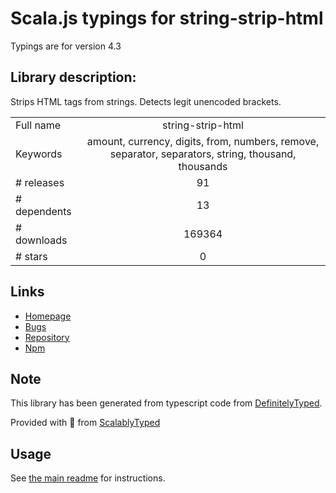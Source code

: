 
# Scala.js typings for string-strip-html

Typings are for version 4.3

## Library description:
Strips HTML tags from strings. Detects legit unencoded brackets.

|                    |                 |
| ------------------ | :-------------: |
| Full name          | string-strip-html |
| Keywords           | amount, currency, digits, from, numbers, remove, separator, separators, string, thousand, thousands |
| # releases         | 91 |
| # dependents       | 13 |
| # downloads        | 169364 |
| # stars            | 0 |

## Links
- [Homepage](https://gitlab.com/codsen/codsen/tree/master/packages/string-strip-html)
- [Bugs](https://gitlab.com/codsen/codsen/issues)
- [Repository](https://gitlab.com/codsen/codsen)
- [Npm](https://www.npmjs.com/package/string-strip-html)
    


## Note
This library has been generated from typescript code from [DefinitelyTyped](https://definitelytyped.org).

Provided with :purple_heart: from [ScalablyTyped](https://github.com/oyvindberg/ScalablyTyped)

## Usage
See [the main readme](../../readme.md) for instructions.


